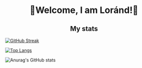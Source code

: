 <h1 align="center">👋Welcome, I am Loránd!👋</h1>
<h2 align="center">My stats</h2>


[![GitHub Streak](https://streak-stats.demolab.com?user=KeLorand&theme=github-dark-blue&date_format=j%20M%5B%20Y%5D&border=FFFFFF)](https://git.io/streak-stats)

[![Top Langs](https://github-readme-stats.vercel.app/api/top-langs/?username=KeLorand&layout=compact&theme=transparent&count_private=true&hide=html)](https://github.com/anuraghazra/github-readme-stats)

![Anurag's GitHub stats](https://github-readme-stats.vercel.app/api?username=KeLorand&show_icons=true&count_private=true&theme=transparent)
